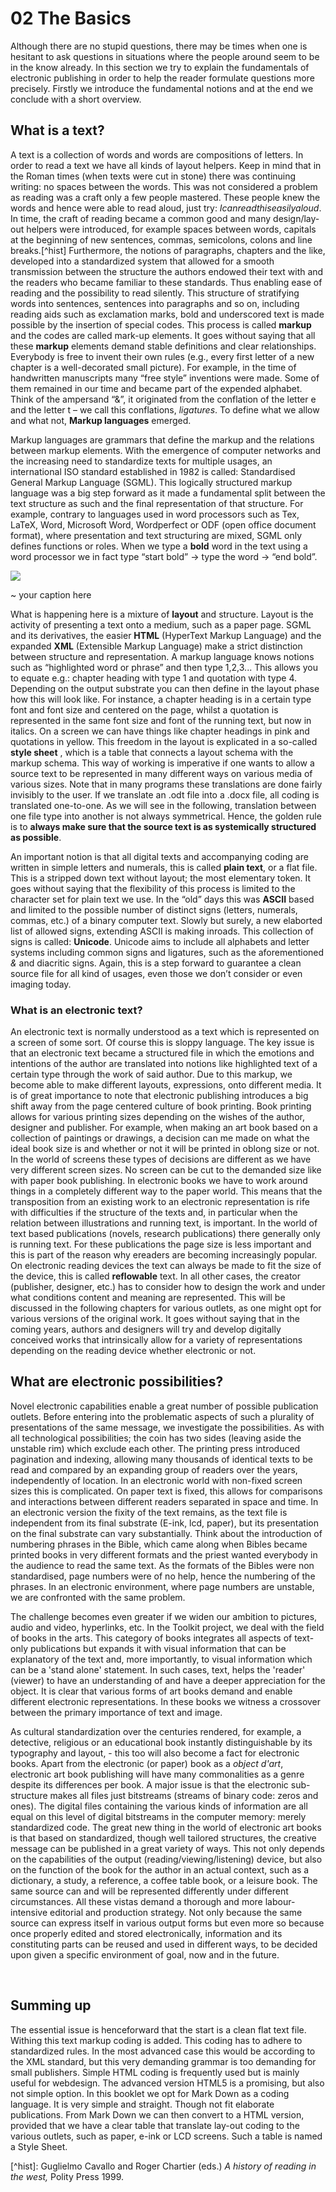 02 The Basics
=============

Although there are no stupid questions, there may be times when one is hesitant
to ask questions in situations where the people around seem to be in the know
already. In this section we try to explain the fundamentals of electronic
publishing in order to help the reader formulate questions more precisely.
Firstly we introduce the fundamental notions and at the end we conclude with a
short overview.

What is a text?
---------------

A text is a collection of words and words are compositions of letters. In order
to read a text we have all kinds of layout helpers. Keep in mind that in the
Roman times (when texts were cut in stone) there was continuing writing: no
spaces between the words. This was not considered a problem as reading was a
craft only a few people mastered. These people knew the words and hence were
able to read aloud, just try: *Icanreadthiseasilyaloud*. In time, the craft of
reading became a common good and many design/lay-out helpers were introduced,
for example spaces between words, capitals at the beginning of new sentences,
commas, semicolons, colons and line breaks.[\^hist] Furthermore, the notions of
paragraphs, chapters and the like, developed into a standardized system that
allowed for a smooth transmission between the structure the authors endowed
their text with and the readers who became familiar to these standards. Thus
enabling ease of reading and the possibility to read silently. This structure of
stratifying words into sentences, sentences into paragraphs and so on, including
reading aids such as exclamation marks, bold and underscored text is made
possible by the insertion of special codes. This process is called **markup**
and the codes are called mark-up elements. It goes without saying that all these
**markup** elements demand stable definitions and clear relationships. Everybody
is free to invent their own rules (e.g., every first letter of a new chapter is
a well-decorated small picture). For example, in the time of handwritten
manuscripts many “free style” inventions were made. Some of them remained in our
time and became part of the expended alphabet. Think of the ampersand “&”, it
originated from the conflation of the letter e and the letter t – we call this
conflations, *ligatures*. To define what we allow and what not, **Markup
languages** emerged.

Markup languages are grammars that define the markup and the relations between
markup elements. With the emergence of computer networks and the increasing need
to standardize texts for multiple usages, an international ISO standard
established in 1982 is called: Standardised General Markup Language (SGML). This
logically structured markup language was a big step forward as it made a
fundamental split between the text structure as such and the final
representation of that structure. For example, contrary to languages used in
word processors such as Tex, LaTeX, Word, Microsoft Word, Wordperfect or ODF
(open office document format), where presentation and text structuring are
mixed, SGML only defines functions or roles. When we type a **bold** word in the
text using a word processor we in fact type “start bold” -\> type the word -\>
“end bold”.

![](<../images/_in_progress/03_1_intro_mixture_layout>)

~   your caption here

What is happening here is a mixture of **layout** and structure. Layout is the
activity of presenting a text onto a medium, such as a paper page. SGML and its
derivatives, the easier **HTML** (HyperText Markup Language) and the expanded
**XML** (Extensible Markup Language) make a strict distinction between structure
and representation. A markup language knows notions such as “highlighted word or
phrase” and then type 1,2,3... This allows you to equate e.g.: chapter heading
with type 1 and quotation with type 4. Depending on the output substrate you can
then define in the layout phase how this will look like. For instance, a chapter
heading is in a certain type font and font size and centered on the page, whilst
a quotation is represented in the same font size and font of the running text,
but now in italics. On a screen we can have things like chapter headings in pink
and quotations in yellow. This freedom in the layout is explicated in a
so-called **style sheet** , which is a table that connects a layout schema with
the markup schema. This way of working is imperative if one wants to allow a
source text to be represented in many different ways on various media of various
sizes. Note that in many programs these translations are done fairly invisibly
to the user. If we translate an .odt file into a .docx file, all coding is
translated one-to-one. As we will see in the following, translation between one
file type into another is not always symmetrical. Hence, the golden rule is to
**always make sure that the source text is as systemically structured as
possible**.

An important notion is that all digital texts and accompanying coding are
written in simple letters and numerals, this is called **plain text**, or a flat
file. This is a stripped down text without layout; the most elementary token. It
goes without saying that the flexibility of this process is limited to the
character set for plain text we use. In the “old” days this was **ASCII** based
and limited to the possible number of distinct signs (letters, numerals, commas,
etc.) of a binary computer text. Slowly but surely, a new elaborted list of
allowed signs, extending ASCII is making inroads. This collection of signs is
called: **Unicode**. Unicode aims to include all alphabets and letter systems
including common signs and ligatures, such as the aforementioned *&* and
diacritic signs. Again, this is a step forward to guarantee a clean source file
for all kind of usages, even those we don’t consider or even imaging today.

### What is an electronic text?

An electronic text is normally understood as a text which is represented on a
screen of some sort. Of course this is sloppy language. The key issue is that an
electronic text became a structured file in which the emotions and intentions of
the author are translated into notions like highlighted text of a certain type
through the work of said author. Due to this markup, we become able to make
different layouts, expressions, onto different media. It is of great importance
to note that electronic publishing introduces a big shift away from the page
centered culture of book printing. Book printing allows for various printing
sizes depending on the wishes of the author, designer and publisher. For
example, when making an art book based on a collection of paintings or drawings,
a decision can me made on what the ideal book size is and whether or not it will
be printed in oblong size or not. In the world of screens these types of
decisions are different as we have very different screen sizes. No screen can be
cut to the demanded size like with paper book publishing. In electronic books we
have to work around things in a completely different way to the paper world.
This means that the transposition from an existing work to an electronic
representation is rife with difficulties if the structure of the texts and, in
particular when the relation between illustrations and running text, is
important. In the world of text based publications (novels, research
publications) there generally only is running text. For these publications the
page size is less important and this is part of the reason why ereaders are
becoming increasingly popular. On electronic reading devices the text can always
be made to fit the size of the device, this is called **reflowable** text. In
all other cases, the creator (publisher, designer, etc.) has to consider how to
design the work and under what conditions content and meaning are represented.
This will be discussed in the following chapters for various outlets, as one
might opt for various versions of the original work. It goes without saying that
in the coming years, authors and designers will try and develop digitally
conceived works that intrinsically allow for a variety of representations
depending on the reading device whether electronic or not.

What are electronic possibilities?
----------------------------------

Novel electronic capabilities enable a great number of possible publication
outlets. Before entering into the problematic aspects of such a plurality of
presentations of the same message, we investigate the possibilities. As with all
technological possibilities; the coin has two sides (leaving aside the unstable
rim) which exclude each other. The printing press introduced pagination and
indexing, allowing many thousands of identical texts to be read and compared by
an expanding group of readers over the years, independently of location. In an
electronic world with non-fixed screen sizes this is complicated. On paper text
is fixed, this allows for comparisons and interactions between different readers
separated in space and time. In an electronic version the fixity of the text
remains, as the text file is independent from its final substrate (E-ink, lcd,
paper), but its presentation on the final substrate can vary substantially.
Think about the introduction of numbering phrases in the Bible, which came along
when Bibles became printed books in very different formats and the priest wanted
everybody in the audience to read the same text. As the formats of the Bibles
were non standardised, page numbers were of no help, hence the numbering of the
phrases. In an electronic environment, where page numbers are unstable, we are
confronted with the same problem.

The challenge becomes even greater if we widen our ambition to pictures, audio
and video, hyperlinks, etc. In the Toolkit project, we deal with the field of
books in the arts. This category of books integrates all aspects of text-only
publications but expands it with visual information that can be explanatory of
the text and, more importantly, to visual information which can be a 'stand
alone' statement. In such cases, text, helps the 'reader' (viewer) to have an
understanding of and have a deeper appreciation for the object. It is clear that
various forms of art books demand and enable different electronic
representations. In these books we witness a crossover between the primary
importance of text and image.

As cultural standardization over the centuries rendered, for example, a
detective, religious or an educational book instantly distinguishable by its
typography and layout, - this too will also become a fact for electronic books.
Apart from the electronic (or paper) book as a *object d'art*, electronic art
book publishing will have many commonalities as a genre despite its differences
per book. A major issue is that the electronic sub-structure makes all files
just bitstreams (streams of binary code: zeros and ones). The digital files
containing the various kinds of information are all equal on this level of
digital bitstreams in the computer memory: merely standardized code. The great
new thing in the world of electronic art books is that based on standardized,
though well tailored structures, the creative message can be published in a
great variety of ways. This not only depends on the capabilities of the output
(reading/viewing/listening) device, but also on the function of the book for the
author in an actual context, such as a dictionary, a study, a reference, a
coffee table book, or a leisure book. The same source can and will be
represented differently under different circumstances. All these vistas demand a
thorough and more labour-intensive editorial and production strategy. Not only
because the same source can express itself in various output forms but even more
so because once properly edited and stored electronically, information and its
constituting parts can be reused and used in different ways, to be decided upon
given a specific environment of goal, now and in the future.

 

Summing up
----------

The essential issue is henceforward that the start is a clean flat text file.
Withing this text markup coding is added. This coding has to adhere to
standardized rules. In the most advanced case this would be according to the XML
standard, but this very demanding grammar is too demanding for small publishers.
Simple HTML coding is frequently used but is mainly useful for webdesign. The
advanced version HTML5 is a promising, but also not simple option. In this
booklet we opt for Mark Down as a coding language. It is very simple and
straight. Though not fit elaborate publications. From Mark Down we can then
convert to a HTML version, provided that we have a clear table that translate
lay-out coding to the various outlets, such as paper, e-ink or LCD screens. Such
a table is named a Style Sheet.

[\^hist]: Guglielmo Cavallo and Roger Chartier (eds.) *A history of reading in
the west,* Polity Press 1999.
